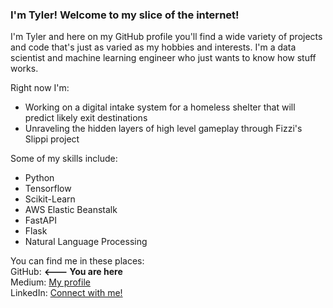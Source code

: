 ### I'm Tyler! Welcome to my slice of the internet!  

I'm Tyler and here on my GitHub profile you'll find a wide variety of projects and code that's just as varied as my hobbies and interests. I'm a data scientist and machine learning engineer who just wants to know how stuff works.  

Right now I'm: 
- Working on a digital intake system for a homeless shelter that will predict likely exit destinations
- Unraveling the hidden layers of high level gameplay through Fizzi's Slippi project

Some of my skills include:  
- Python  
- Tensorflow  
- Scikit-Learn  
- AWS Elastic Beanstalk
- FastAPI  
- Flask
- Natural Language Processing  

You can find me in these places:  
GitHub:  **<--- You are here**  
Medium: [My profile](https://medium.com/@tylerjetheridge98)   
LinkedIn: [Connect with me!](https://www.linkedin.com/in/tylerjetheridge/)
<!--
**tyleretheridge/tyleretheridge** is a ✨ _special_ ✨ repository because its `README.md` (this file) appears on your GitHub profile.

-->
